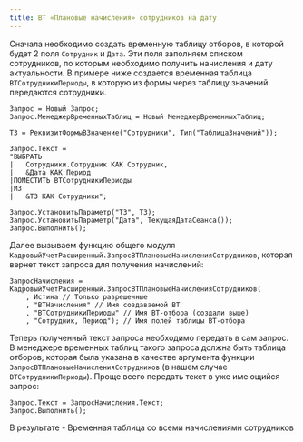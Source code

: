 ```yaml
---
title: ВТ «Плановые начисления» сотрудников на дату
---
```

Сначала необходимо создать временную таблицу отборов, в которой будет 2 поля `Сотрудник` и `Дата`. Эти поля заполняем списком сотрудников, по которым необходимо получить начисления и дату актуальности. В примере ниже создается временная таблица `ВТСотрудникиПериоды`, в которую из формы через таблицу значений передаются сотрудники.

```bsl
Запрос = Новый Запрос;
Запрос.МенеджерВременныхТаблиц = Новый МенеджерВременныхТаблиц;
 
ТЗ = РеквизитФормыВЗначение("Сотрудники", Тип("ТаблицаЗначений"));
 
Запрос.Текст =
"ВЫБРАТЬ
|	Сотрудники.Сотрудник КАК Сотрудник,
|	&Дата КАК Период
|ПОМЕСТИТЬ ВТСотрудникиПериоды
|ИЗ
|	&ТЗ КАК Сотрудники";
 
Запрос.УстановитьПараметр("ТЗ", ТЗ);
Запрос.УстановитьПараметр("Дата", ТекущаяДатаСеанса());
Запрос.Выполнить();
```

Далее вызываем функцию общего модуля `КадровыйУчетРасширенный.ЗапросВТПлановыеНачисленияСотрудников`, которая вернет текст запроса для получения начислений:
```bsl
ЗапросНачисления = КадровыйУчетРасширенный.ЗапросВТПлановыеНачисленияСотрудников(
	, Истина // Только разрешенные
	, "ВТНачисления" // Имя создаваемой ВТ
	, "ВТСотрудникиПериоды" // Имя ВТ-отбора (создали выше)
	, "Сотрудник, Период"); // Имя полей таблицы ВТ-отбора
```

Теперь полученный текст запроса необходимо передать в сам запрос. В менеджере временных таблиц такого запроса должна быть таблица отборов, которая была указана в качестве аргумента функции `ЗапросВТПлановыеНачисленияСотрудников` (в нашем случае `ВТСотрудникиПериоды`). Проще всего передать текст в уже имеющийся запрос:
```bsl
Запрос.Текст = ЗапросНачисления.Текст;
Запрос.Выполнить();
```
В результате - Временная таблица со всеми начислениями сотрудников